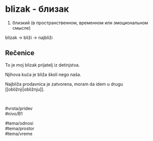 # blizak - близак

1. близкий (в пространственном, временном или эмоциональном смысле)

blizak -> bliži -> najbliži

## Rečenice

To je moj blizak prijatelj iz detinjstva.

Njihova kuća je bliža školi nego naša.

Najbliža prodavnica je zatvorena, moram da idem u drugu [[obližnji|obližnju]].

<br>

#vrsta/pridev  
#nivo/B1  

#tema/odnosi  
#tema/prostor  
#tema/vreme  
